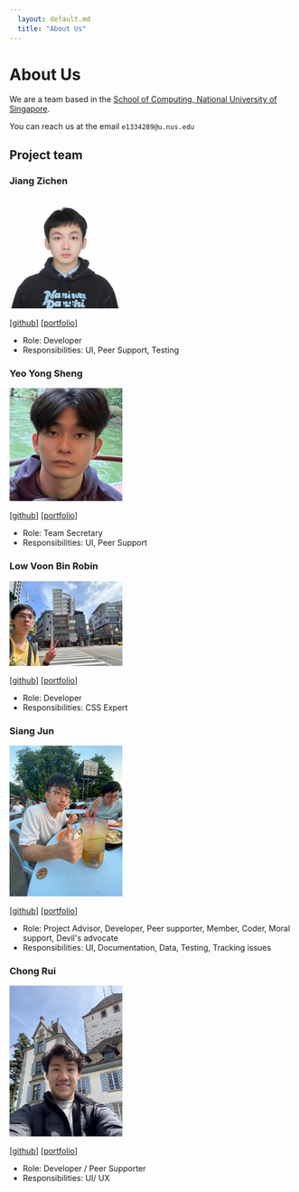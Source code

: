 ```yaml
---
  layout: default.md
  title: "About Us"
---
```


# About Us

We are a team based in the [School of Computing, National University of Singapore](http://www.comp.nus.edu.sg).

You can reach us at the email `e1334289@u.nus.edu`

## Project team

### Jiang Zichen

<img src="images/hui-x1ng.png" width="200px">

[[github](https://github.com/hui-x1ng)]
[[portfolio](https://www.linkedin.com/in/zichen-jiang-666356322/)]

* Role: Developer
* Responsibilities: UI, Peer Support, Testing


### Yeo Yong Sheng

<img src="images/miloepeng.png" width="200px">

[[github](https://github.com/Miloepeng?tab=repositories)]
[[portfolio](https://www.linkedin.com/in/yong-sheng-yeo-158b2029a/ )]

* Role: Team Secretary
* Responsibilities: UI, Peer Support

### Low Voon Bin Robin

<img src="images/lvbrobinhood.png" width="200px">

[[github](http://github.com/lvbrobinhood)] [[portfolio](https://www.linkedin.com/in/robin-low-voon-bin)]

* Role: Developer
* Responsibilities: CSS Expert

### Siang Jun

<img src="images/siangjun2.png" width="200px">

[[github](http://github.com/siangjun2)]
[[portfolio](https://www.linkedin.com/in/siang-jun-lee/)]

* Role: Project Advisor, Developer, Peer supporter, Member, Coder, Moral support, Devil's advocate
* Responsibilities: UI, Documentation, Data, Testing, Tracking issues

### Chong Rui

<img src="images/leechongrui.png" width="200px">

[[github](http://github.com/leechongrui)]
[[portfolio](https://www.linkedin.com/in/lee-chong-rui/)]

* Role: Developer / Peer Supporter
* Responsibilities: UI/ UX

